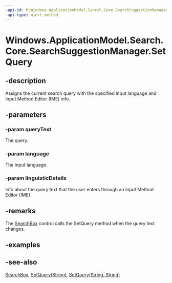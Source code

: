 ```yaml
---
-api-id: M:Windows.ApplicationModel.Search.Core.SearchSuggestionManager.SetQuery(System.String,System.String,Windows.ApplicationModel.Search.SearchQueryLinguisticDetails)
-api-type: winrt method
---
```


<!-- Method syntax
public void SetQuery(System.String queryText, System.String language, Windows.ApplicationModel.Search.SearchQueryLinguisticDetails linguisticDetails)
-->

# Windows.ApplicationModel.Search.Core.SearchSuggestionManager.SetQuery

## -description
Assigns the current search query with the specified input language and Input Method Editor (IME) info.

## -parameters
### -param queryText
The query.

### -param language
The input language.

### -param linguisticDetails
Info about the query text that the user enters through an Input Method Editor (IME).

## -remarks
The [SearchBox](../windows.ui.xaml.controls/searchbox.md) control calls the SetQuery method when the query text changes.

## -examples

## -see-also
[SearchBox](../windows.ui.xaml.controls/searchbox.md), [SetQuery(String)](searchsuggestionmanager_setquery_2037893158.md), [SetQuery(String, String)](searchsuggestionmanager_setquery_898352538.md)
